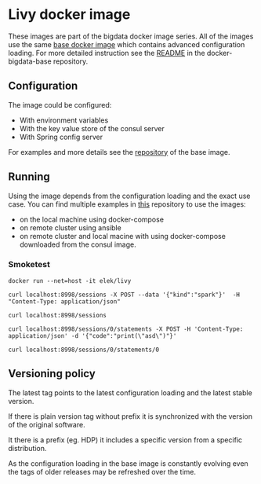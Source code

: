 # Livy docker image

These images are part of the bigdata docker image series. All of the images use the same [base docker image](https://github.com/elek/docker-bigdata-base) which contains advanced configuration loading. For more detailed instruction see the [README](https://github.com/elek/docker-bigdata-base/blob/master/README.md) in the docker-bigdata-base repository.


## Configuration

The image could be configured:

* With environment variables
* With the key value store of the consul server
* With Spring config server


For examples and more details see the [repository](https://github.com/elek/docker-bigdata-base) of the base image.

## Running

Using the image depends from the configuration loading and the exact use case. You can find multiple examples in [this](https://github.com/elek/bigdata-docker) repository to use the images:

* on the local machine using docker-compose
* on remote cluster using ansible 
* on remote cluster and local macine with using docker-compose downloaded from the consul image. 

### Smoketest

```
docker run --net=host -it elek/livy

curl localhost:8998/sessions -X POST --data '{"kind":"spark"}'  -H "Content-Type: application/json"

curl localhost:8998/sessions

curl localhost:8998/sessions/0/statements -X POST -H 'Content-Type: application/json' -d '{"code":"print(\"asd\")"}'

curl localhost:8998/sessions/0/statements/0
```

## Versioning policy

The latest tag points to the latest configuration loading and the latest stable  version.

If there is plain version tag without prefix it is synchronized with the version of the original software.

It there is a prefix (eg. HDP) it includes a specific version from a specific distribution.

As the configuration loading in the base image is constantly evolving even the tags of older releases may be refreshed over the time.
